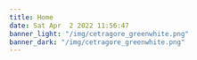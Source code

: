 ```yaml
---
title: Home
date: Sat Apr  2 2022 11:56:47 
banner_light: "/img/cetragore_greenwhite.png"
banner_dark: "/img/cetragore_greenwhite.png"
---
```


